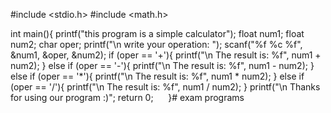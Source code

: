 #include <stdio.h>
#include <math.h>

int main(){
    printf("this program is a simple calculator");
    float num1;
    float num2;
    char oper;
    printf("\n write your operation: ");
    scanf("%f %c %f", &num1, &oper, &num2);
    if (oper == '+'){
        printf("\n The result is: %f", num1 + num2);
    } else if (oper == '-'){
        printf("\n The result is: %f", num1 - num2);
    } else if (oper == '*'){
        printf("\n The result is: %f", num1 * num2);
    } else if (oper == '/'){
        printf("\n The result is: %f", num1 / num2);
    }
    printf("\n Thanks for using our program :)";
    return 0;
    
}# exam
programs 
